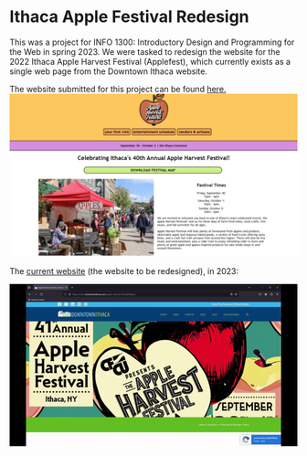 # Ithaca Apple Festival Redesign

This was a project for INFO 1300: Introductory Design and Programming for the Web in spring 2023. We were tasked to redesign the website for the 2022 Ithaca Apple Harvest Festival (Applefest), which currently exists as a single web page from the Downtown Ithaca website.

The website submitted for this project can be found [here.](https://gitstelle.github.io/info1300-applefest-website)
![AppleFest redesign home page](redesign.png)

The [current website](https://www.downtownithaca.com/apple-harvest-festival/#about
) (the website to be redesigned), in 2023:

![current website](old-website.gif)